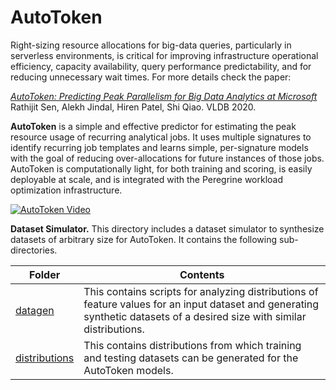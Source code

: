 # AutoToken

Right-sizing resource allocations for big-data queries, particularly
in serverless environments, is critical for improving infrastructure
operational efficiency, capacity availability, query performance predictability, 
and for reducing unnecessary wait times. For more details check the paper:

[_AutoToken: Predicting Peak Parallelism for Big Data Analytics at Microsoft_](http://www.vldb.org/pvldb/vol13/p3326-sen.pdf)<br>
Rathijit Sen, Alekh Jindal, Hiren Patel, Shi Qiao. VLDB 2020.

**AutoToken** is a simple and effective predictor for estimating the peak 
resource usage of recurring analytical jobs. It uses multiple
signatures to identify recurring job templates and learns simple,
per-signature models with the goal of reducing over-allocations for
future instances of those jobs. AutoToken is computationally light,
for both training and scoring, is easily deployable at scale, and is
integrated with the Peregrine workload optimization infrastructure.

[![AutoToken Video](https://img.youtube.com/vi/H61rl_kMHWI/hq1.jpg)](https://youtu.be/H61rl_kMHWI)
<br>

**Dataset Simulator.** This directory includes a dataset simulator to synthesize datasets of arbitrary size for AutoToken. It contains the following sub-directories.

Folder|Contents|
------|--------|
[datagen](datagen/README.md)| This contains scripts for analyzing distributions of feature values for an input dataset and generating synthetic datasets of a desired size with similar distributions.|
[distributions](distributions/README.md)| This contains distributions from which training and testing datasets can be generated for the AutoToken models.|
